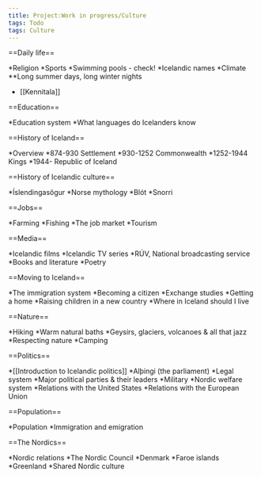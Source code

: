 ```yaml
---
title: Project:Work in progress/Culture
tags: Todo
tags: Culture
---
```


==Daily life==

*Religion
*Sports
*Swimming pools - check!
*Icelandic names
*Climate
**Long summer days, long winter nights
* [[Kennitala]]

==Education==

*Education system
*What languages do Icelanders know

==History of Iceland==

*Overview
*874-930 Settlement
*930-1252 Commonwealth
*1252-1944 Kings
*1944- Republic of Iceland

==History of Icelandic culture==

*Íslendingasögur
*Norse mythology
*Blót
*Snorri

==Jobs==

*Farming
*Fishing
*The job market
*Tourism

==Media==

*Icelandic films
*Icelandic TV series
*RÚV, National broadcasting service
*Books and literature
*Poetry

==Moving to Iceland==

*The immigration system
*Becoming a citizen
*Exchange studies
*Getting a home
*Raising children in a new country
*Where in Iceland should I live

==Nature==

*Hiking
*Warm natural baths
*Geysirs, glaciers, volcanoes & all that jazz
*Respecting nature
*Camping

==Politics==

*[[Introduction to Icelandic politics]]
*Alþingi (the parliament)
*Legal system
*Major political parties & their leaders
*Military
*Nordic welfare system
*Relations with the United States
*Relations with the European Union

==Population==

*Population
*Immigration and emigration

==The Nordics==

*Nordic relations
*The Nordic Council
*Denmark
*Faroe islands
*Greenland
*Shared Nordic culture